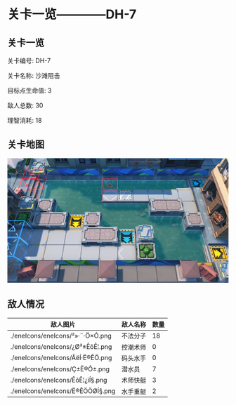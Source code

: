 # 关卡一览————DH-7


## 关卡一览

关卡编号: DH-7

关卡名称: 沙滩阻击

目标点生命值: 3

敌人总数: 30

理智消耗: 18


## 关卡地图
![DH-7](./oprMap/DH-7.png)

## 敌人情况

| 敌人图片 | 敌人名称 | 数量  |
|---------|-----|-----|
| ./eneIcons/eneIcons/²»·¨·Ö×Ó.png| 不法分子  |   18  |
| ./eneIcons/eneIcons/¿Ø³±ÊõÊ¦.png| 控潮术师  |   0  |
| ./eneIcons/eneIcons/ÂëÍ·Ë®ÊÖ.png| 码头水手  |   0  |
| ./eneIcons/eneIcons/Ç±Ë®Ô±.png| 潜水员  |   7  |
| ./eneIcons/eneIcons/ÊõÊ¦¿ìÍ§.png| 术师快艇  |   3  |
| ./eneIcons/eneIcons/Ë®ÊÖÖØÍ§.png| 水手重艇  |   2  |
